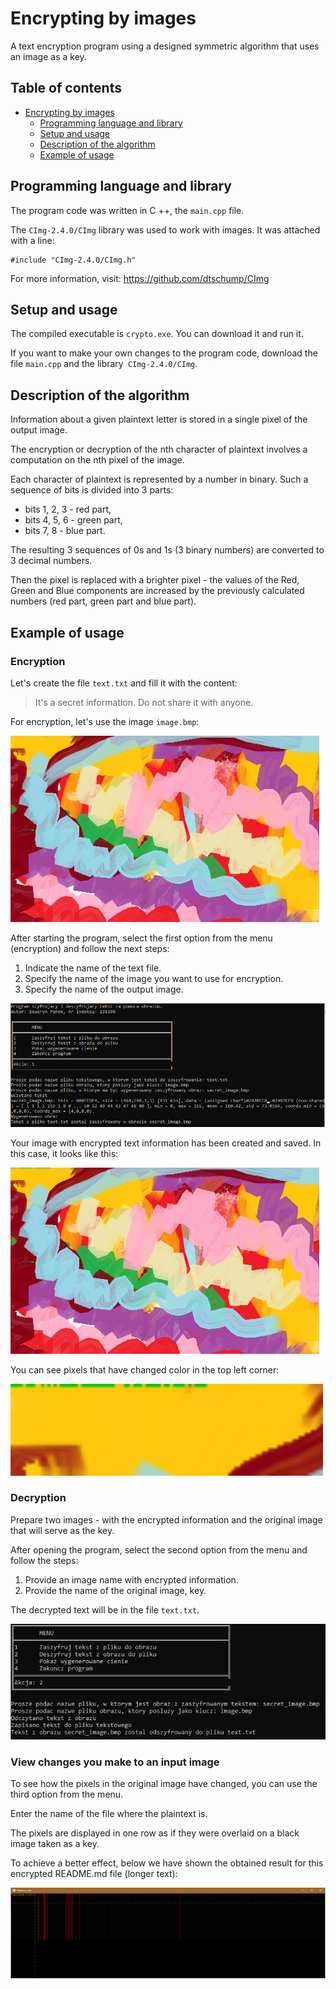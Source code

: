 # Encrypting by images

A text encryption program using a designed symmetric algorithm that uses an image as a key.

## Table of contents
* [Encrypting by images](#encrypting-by-images)
	* [Programming language and library](#programming-language-and-library)
	* [Setup and usage](#setup-and-usage)
	* [Description of the algorithm](#description-of-the-algorithm)
	* [Example of usage](#example-of-usage)

## Programming language and library

The program code was written in C ++, the `main.cpp` file.

The `CImg-2.4.0/CImg` library was used to work with images. It was attached with a line:

	#include "CImg-2.4.0/CImg.h"

For more information, visit: https://github.com/dtschump/CImg

## Setup and usage

The compiled executable is `crypto.exe`. You can download it and run it.

If you want to make your own changes to the program code, download the file `main.cpp` and the library` CImg-2.4.0/CImg`.

## Description of the algorithm

Information about a given plaintext letter is stored in a single pixel of the output image.

The encryption or decryption of the nth character of plaintext involves a computation on the nth pixel of the image.

Each character of plaintext is represented by a number in binary. Such a sequence of bits is divided into 3 parts:
* bits 1, 2, 3 - red part,
* bits 4, 5, 6 - green part,
* bits 7, 8 - blue part.

The resulting 3 sequences of 0s and 1s (3 binary numbers) are converted to 3 decimal numbers.

Then the pixel is replaced with a brighter pixel - the values of the Red, Green and Blue components are increased by the previously calculated numbers (red part, green part and blue part).

## Example of usage

### Encryption

Let's create the file `text.txt` and fill it with the content:
>It's a secret information.
Do not share it with anyone.

For encryption, let's use the image `image.bmp`:

![Used image](./readme_images/image.bmp)

After starting the program, select the first option from the menu (encryption) and follow the next steps:
1. Indicate the name of the text file.
2. Specify the name of the image you want to use for encryption.
3. Specify the name of the output image.

![Encrypting](./readme_images/encrypting.PNG)

Your image with encrypted text information has been created and saved. In this case, it looks like this:

![Encrypting image](./readme_images/secret_image.bmp)

You can see pixels that have changed color in the top left corner:

<img src="./readme_images/secret_image_zoomed.bmp" alt="Zoomed encrypting image" width="500"/>

### Decryption

Prepare two images - with the encrypted information and the original image that will serve as the key.

After opening the program, select the second option from the menu and follow the steps:
1. Provide an image name with encrypted information.
2. Provide the name of the original image, key.

The decrypted text will be in the file `text.txt`.

![Decrypting](./readme_images/decrypting.PNG)

### View changes you make to an input image

To see how the pixels in the original image have changed, you can use the third option from the menu.

Enter the name of the file where the plaintext is.

The pixels are displayed in one row as if they were overlaid on a black image taken as a key.

To achieve a better effect, below we have shown the obtained result for this encrypted README.md file (longer text):

![Shadows](./readme_images/shadows.PNG)
